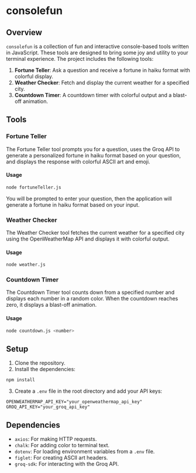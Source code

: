 # consolefun

## Overview

`consolefun` is a collection of fun and interactive console-based tools written in JavaScript. These tools are designed to bring some joy and utility to your terminal experience. The project includes the following tools:

1. **Fortune Teller**: Ask a question and receive a fortune in haiku format with colorful display.
2. **Weather Checker**: Fetch and display the current weather for a specified city.
3. **Countdown Timer**: A countdown timer with colorful output and a blast-off animation.

## Tools

### Fortune Teller

The Fortune Teller tool prompts you for a question, uses the Groq API to generate a personalized fortune in haiku format based on your question, and displays the response with colorful ASCII art and emoji.

#### Usage

```sh
node fortuneTeller.js
```

You will be prompted to enter your question, then the application will generate a fortune in haiku format based on your input.

### Weather Checker

The Weather Checker tool fetches the current weather for a specified city using the OpenWeatherMap API and displays it with colorful output.

#### Usage

```sh
node weather.js
```

### Countdown Timer

The Countdown Timer tool counts down from a specified number and displays each number in a random color. When the countdown reaches zero, it displays a blast-off animation.

#### Usage

```sh
node countdown.js <number>
```

## Setup

1. Clone the repository.
2. Install the dependencies:

```sh
npm install
```

3. Create a `.env` file in the root directory and add your API keys:

```
OPENWEATHERMAP_API_KEY="your_openweathermap_api_key"
GROQ_API_KEY="your_groq_api_key"
```

## Dependencies

- `axios`: For making HTTP requests.
- `chalk`: For adding color to terminal text.
- `dotenv`: For loading environment variables from a `.env` file.
- `figlet`: For creating ASCII art headers.
- `groq-sdk`: For interacting with the Groq API.
